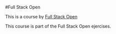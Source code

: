 #Full Stack Open

This is a course by [Full Stack Open](https://fullstackopen.com/es/)

This course is part of the Full Stack Open ejercises.




